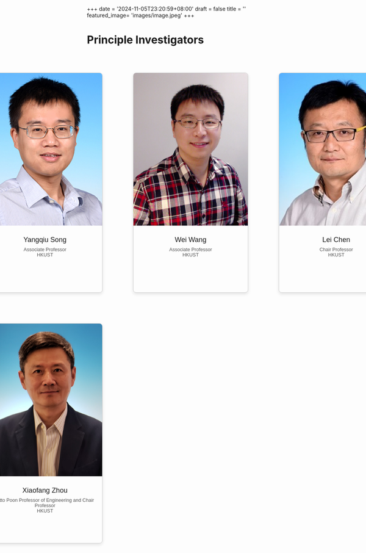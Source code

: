 +++
date = '2024-11-05T23:20:59+08:00'
draft = false
title = ''
featured_image= 'images/image.jpeg'
+++

# Principle Investigators

<style>
    
        .info-card {
            width: 300px;
            height: 575px;
            border: 1px solid #ccc;
            border-radius: 8px;
            overflow: hidden;
            box-shadow: 0 4px 8px rgba(0, 0, 0, 0.1);
            text-align: center;
            font-family: Arial, sans-serif;
        }
        .info-card img {
            width: 100%;
            height: 400px;
            object-fit: cover;
       

            
        }
        .info-card .content {
            padding: 16px;
        }
        .info-card .name {
            font-size: 1.3em;
            margin: 8px 0;
        }
        .info-card .title {
            font-size: 0.9em;
            color: #555;
        }
        .card-container {
            justify-content: center;
            display: grid;
            grid-template-columns: repeat(3, 1fr);
            gap: 80px;
            padding:50px;
            width: 80%;
            max-width: 1200px;
            margin-left: auto;
            margin-right: auto;
            transform: translateX(20px); /* Adjust the value to move right */
            
        }
        
</style>


     
<div class="card-container">

<div class="info-card">
    <img src="images/yangqiusong.jpg" alt="Profile Photo">
    <div class="content">
        <div class="name">Yangqiu Song</div>
        <div class="title">Associate Professor</div>
        <div class="title">HKUST</div>
    </div>
</div>

<div class="info-card">
    <img src="images/weiwang.jpeg" alt="Profile Photo">
    <div class="content">
        <div class="name">Wei Wang</div>
        <div class="title">Associate Professor</div>
        <div class="title">HKUST</div>
    </div>
</div>

<div class="info-card">
    <img src="images/leichen.jpg" alt="Profile Photo">
    <div class="content">
        <div class="name">Lei Chen</div>
        <div class="title">Chair Professor</div>
        <div class="title">HKUST</div>
    </div>
</div>

<div class="info-card">
    <img src="images/xiaofangzhou.jpg" alt="Profile Photo">
    <div class="content">
        <div class="name">Xiaofang Zhou</div>
        <div class="title">Otto Poon Professor of Engineering and Chair Professor</div>
        <div class="title">HKUST</div>
    </div>
</div>




</div>

# 

